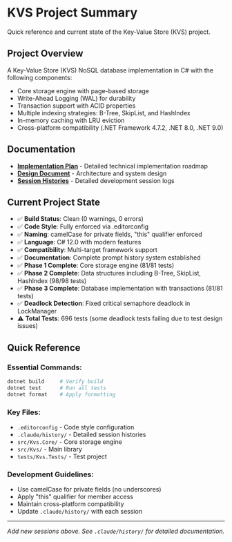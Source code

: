 # KVS Project Summary

Quick reference and current state of the Key-Value Store (KVS) project.

## Project Overview
A Key-Value Store (KVS) NoSQL database implementation in C# with the following components:
- Core storage engine with page-based storage
- Write-Ahead Logging (WAL) for durability  
- Transaction support with ACID properties
- Multiple indexing strategies: B-Tree, SkipList, and HashIndex
- In-memory caching with LRU eviction
- Cross-platform compatibility (.NET Framework 4.7.2, .NET 8.0, .NET 9.0)

## Documentation
- **[Implementation Plan](docs/implementation-plan.md)** - Detailed technical implementation roadmap
- **[Design Document](docs/design-document.md)** - Architecture and system design
- **[Session Histories](.claude/history/)** - Detailed development session logs

## Current Project State
- ✅ **Build Status**: Clean (0 warnings, 0 errors)
- ✅ **Code Style**: Fully enforced via .editorconfig
- ✅ **Naming**: camelCase for private fields, "this" qualifier enforced
- ✅ **Language**: C# 12.0 with modern features
- ✅ **Compatibility**: Multi-target framework support
- ✅ **Documentation**: Complete prompt history system established
- ✅ **Phase 1 Complete**: Core storage engine (81/81 tests)
- ✅ **Phase 2 Complete**: Data structures including B-Tree, SkipList, HashIndex (98/98 tests)
- ✅ **Phase 3 Complete**: Database implementation with transactions (81/81 tests)
- ✅ **Deadlock Detection**: Fixed critical semaphore deadlock in LockManager
- ⚠️ **Total Tests**: 696 tests (some deadlock tests failing due to test design issues)

## Quick Reference

### Essential Commands:
```bash
dotnet build     # Verify build
dotnet test      # Run all tests
dotnet format    # Apply formatting
```

### Key Files:
- `.editorconfig` - Code style configuration
- `.claude/history/` - Detailed session histories
- `src/Kvs.Core/` - Core storage engine
- `src/Kvs/` - Main library
- `tests/Kvs.Tests/` - Test project

### Development Guidelines:
- Use camelCase for private fields (no underscores)
- Apply "this" qualifier for member access
- Maintain cross-platform compatibility
- Update `.claude/history/` with each session

---
*Add new sessions above. See `.claude/history/` for detailed documentation.*